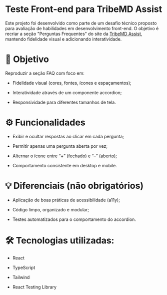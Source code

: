 # Teste Front-end para TribeMD Assist
Este projeto foi desenvolvido como parte de um desafio técnico proposto para avaliação de habilidades em desenvolvimento front-end.
O objetivo é recriar a seção "Perguntas Frequentes" do site da [TribeMD Assist](https://assist.tribemd.com/perguntas-frequentes/), mantendo fidelidade visual e adicionando interatividade.

# 🎯 Objetivo

Reproduzir a seção FAQ com foco em:

- Fidelidade visual (cores, fontes, ícones e espaçamentos);

- Interatividade através de um componente accordion;

- Responsividade para diferentes tamanhos de tela.


# ⚙️ Funcionalidades

- Exibir e ocultar respostas ao clicar em cada pergunta;

- Permitir apenas uma pergunta aberta por vez;

- Alternar o ícone entre “+” (fechado) e “–” (aberto);

- Comportamento consistente em desktop e mobile.


# 💡 Diferenciais (não obrigatórios)

- Aplicação de boas práticas de acessibilidade (a11y);

- Código limpo, organizado e modular;

- Testes automatizados para o comportamento do accordion.


# 🛠️ Tecnologias utilizadas:
- React

- TypeScript

- Tailwind

- React Testing Library
